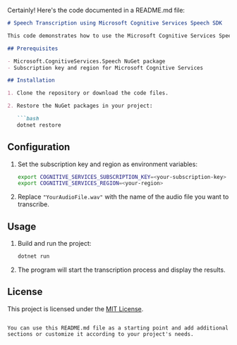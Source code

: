Certainly! Here's the code documented in a README.md file:

```markdown
# Speech Transcription using Microsoft Cognitive Services Speech SDK

This code demonstrates how to use the Microsoft Cognitive Services Speech SDK to transcribe an audio file. It uses the subscription key and region to configure the speech recognizer and transcribe the audio.

## Prerequisites

- Microsoft.CognitiveServices.Speech NuGet package
- Subscription key and region for Microsoft Cognitive Services

## Installation

1. Clone the repository or download the code files.

2. Restore the NuGet packages in your project:

   ```bash
   dotnet restore
   ```

## Configuration

1. Set the subscription key and region as environment variables:

   ```bash
   export COGNITIVE_SERVICES_SUBSCRIPTION_KEY=<your-subscription-key>
   export COGNITIVE_SERVICES_REGION=<your-region>
   ```

2. Replace `"YourAudioFile.wav"` with the name of the audio file you want to transcribe.

## Usage

1. Build and run the project:

   ```bash
   dotnet run
   ```

2. The program will start the transcription process and display the results.

## License

This project is licensed under the [MIT License](LICENSE).
```

You can use this README.md file as a starting point and add additional sections or customize it according to your project's needs.
